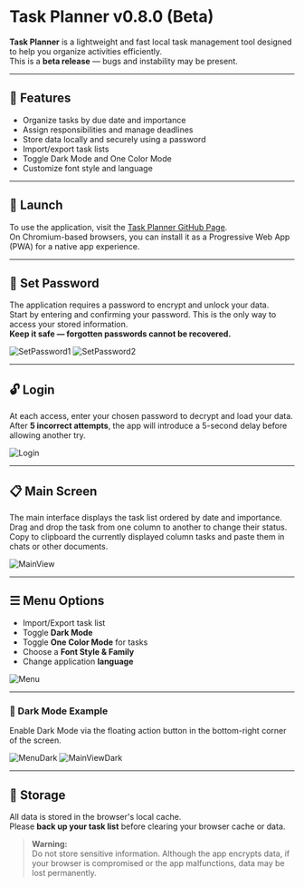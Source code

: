 # Task Planner v0.8.0 (Beta)

**Task Planner** is a lightweight and fast local task management tool designed to help you organize activities efficiently.  
This is a **beta release** — bugs and instability may be present.

---

## 🔹 Features
- Organize tasks by due date and importance  
- Assign responsibilities and manage deadlines  
- Store data locally and securely using a password  
- Import/export task lists  
- Toggle Dark Mode and One Color Mode  
- Customize font style and language

---

## 🚀 Launch

To use the application, visit the [Task Planner GitHub Page](https://foacode.github.io/TaskPlanner/).  
On Chromium-based browsers, you can install it as a Progressive Web App (PWA) for a native app experience.

---

## 🔐 Set Password

The application requires a password to encrypt and unlock your data.  
Start by entering and confirming your password. This is the only way to access your stored information.  
**Keep it safe — forgotten passwords cannot be recovered.**

![SetPassword1](./media/example_task_planner_setpassword1.png)
![SetPassword2](./media/example_task_planner_setpassword2.png)

---

## 🔓 Login

At each access, enter your chosen password to decrypt and load your data.  
After **5 incorrect attempts**, the app will introduce a 5-second delay before allowing another try.

![Login](./media/example_task_planner_password.png)

---

## 📋 Main Screen

The main interface displays the task list ordered by date and importance. Drag and drop the task from one column to another to change their status. Copy to clipboard the currently displayed column tasks and paste them in chats or other documents. 

![MainView](./media/example_tasks_list.png)

---

## ☰ Menu Options

- Import/Export task list  
- Toggle **Dark Mode**  
- Toggle **One Color Mode** for tasks  
- Choose a **Font Style & Family**  
- Change application **language**

![Menu](./media/example_task_planner_menu.png)

---

### 🌙 Dark Mode Example

Enable Dark Mode via the floating action button in the bottom-right corner of the screen.

![MenuDark](./media/example_task_planner_menu_dark.png)
![MainViewDark](./media/example_tasks_list_dark.png)

---

## 💾 Storage

All data is stored in the browser's local cache.  
Please **back up your task list** before clearing your browser cache or data.

> **Warning:**  
> Do not store sensitive information. Although the app encrypts data, if your browser is compromised or the app malfunctions, data may be lost permanently.
